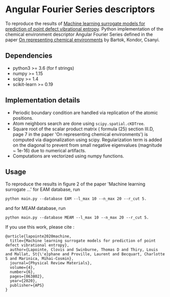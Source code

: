 # Angular Fourier Series descriptors

To reproduce the results of [Machine learning surrogate models for prediction of point defect vibrational entropy](https://journals.aps.org/prmaterials/abstract/10.1103/PhysRevMaterials.4.063802).
Python implementation of the chemical environment descriptor Angular Fourier Series defined in the paper
 [On representing chemical environments](https://doi.org/10.1103/PhysRevB.87.184115) by Bartok, Kondor, Csanyi.

## Dependencies
* python3 >= 3.6  (for f strings)
* numpy >= 1.15
* scipy >= 1.4
* scikit-learn >= 0.19

## Implementation details

  * Periodic boundary condition are handled via replication of the atomic positions.
  * Atom neighbors search are done using `scipy.spatial.cKDTree`.
  * Square root of the scalar product matrix ( formula (25) section III.D, page 7 in the paper 'On representing chemical environments') is computed via diagonalization using scipy.
  Regularization term is added on the diagonal to prevent from small negative eigenvalues (magnitude ~ 1e-16) due to numerical artifacts.
  * Computations are vectorized using numpy functions.

## Usage

To reproduce the results in figure 2 of the paper 'Machine learning surrogate ...' for EAM database, run
```
python main.py --database EAM --l_max 10 --n_max 20 --r_cut 5.
```
and for MEAM database, run
```
python main.py --database MEAM --l_max 10 --n_max 20 --r_cut 5.
```

If you use this work, please cite :
```
@article{lapointe2020machine,
  title={Machine learning surrogate models for prediction of point defect vibrational entropy},
  author={Lapointe, Clovis and Swinburne, Thomas D and Thiry, Louis and Mallat, St{\'e}phane and Proville, Laurent and Becquart, Charlotte S and Marinica, Mihai-Cosmin},
  journal={Physical Review Materials},
  volume={4},
  number={6},
  pages={063802},
  year={2020},
  publisher={APS}
}
```

